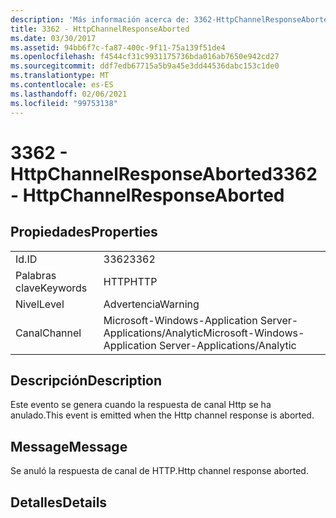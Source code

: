 ```yaml
---
description: 'Más información acerca de: 3362-HttpChannelResponseAborted'
title: 3362 - HttpChannelResponseAborted
ms.date: 03/30/2017
ms.assetid: 94bb6f7c-fa87-400c-9f11-75a139f51de4
ms.openlocfilehash: f4544cf31c9931175736bda016ab7650e942cd27
ms.sourcegitcommit: ddf7edb67715a5b9a45e3dd44536dabc153c1de0
ms.translationtype: MT
ms.contentlocale: es-ES
ms.lasthandoff: 02/06/2021
ms.locfileid: "99753138"
---
```

# <a name="3362---httpchannelresponseaborted"></a><span data-ttu-id="ee0fc-103">3362 - HttpChannelResponseAborted</span><span class="sxs-lookup"><span data-stu-id="ee0fc-103">3362 - HttpChannelResponseAborted</span></span>

## <a name="properties"></a><span data-ttu-id="ee0fc-104">Propiedades</span><span class="sxs-lookup"><span data-stu-id="ee0fc-104">Properties</span></span>  
  
|||  
|-|-|  
|<span data-ttu-id="ee0fc-105">Id.</span><span class="sxs-lookup"><span data-stu-id="ee0fc-105">ID</span></span>|<span data-ttu-id="ee0fc-106">3362</span><span class="sxs-lookup"><span data-stu-id="ee0fc-106">3362</span></span>|  
|<span data-ttu-id="ee0fc-107">Palabras clave</span><span class="sxs-lookup"><span data-stu-id="ee0fc-107">Keywords</span></span>|<span data-ttu-id="ee0fc-108">HTTP</span><span class="sxs-lookup"><span data-stu-id="ee0fc-108">HTTP</span></span>|  
|<span data-ttu-id="ee0fc-109">Nivel</span><span class="sxs-lookup"><span data-stu-id="ee0fc-109">Level</span></span>|<span data-ttu-id="ee0fc-110">Advertencia</span><span class="sxs-lookup"><span data-stu-id="ee0fc-110">Warning</span></span>|  
|<span data-ttu-id="ee0fc-111">Canal</span><span class="sxs-lookup"><span data-stu-id="ee0fc-111">Channel</span></span>|<span data-ttu-id="ee0fc-112">Microsoft-Windows-Application Server-Applications/Analytic</span><span class="sxs-lookup"><span data-stu-id="ee0fc-112">Microsoft-Windows-Application Server-Applications/Analytic</span></span>|  
  
## <a name="description"></a><span data-ttu-id="ee0fc-113">Descripción</span><span class="sxs-lookup"><span data-stu-id="ee0fc-113">Description</span></span>  

 <span data-ttu-id="ee0fc-114">Este evento se genera cuando la respuesta de canal Http se ha anulado.</span><span class="sxs-lookup"><span data-stu-id="ee0fc-114">This event is emitted when the Http channel response is aborted.</span></span>  
  
## <a name="message"></a><span data-ttu-id="ee0fc-115">Message</span><span class="sxs-lookup"><span data-stu-id="ee0fc-115">Message</span></span>  

 <span data-ttu-id="ee0fc-116">Se anuló la respuesta de canal de HTTP.</span><span class="sxs-lookup"><span data-stu-id="ee0fc-116">Http channel response aborted.</span></span>  
  
## <a name="details"></a><span data-ttu-id="ee0fc-117">Detalles</span><span class="sxs-lookup"><span data-stu-id="ee0fc-117">Details</span></span>
